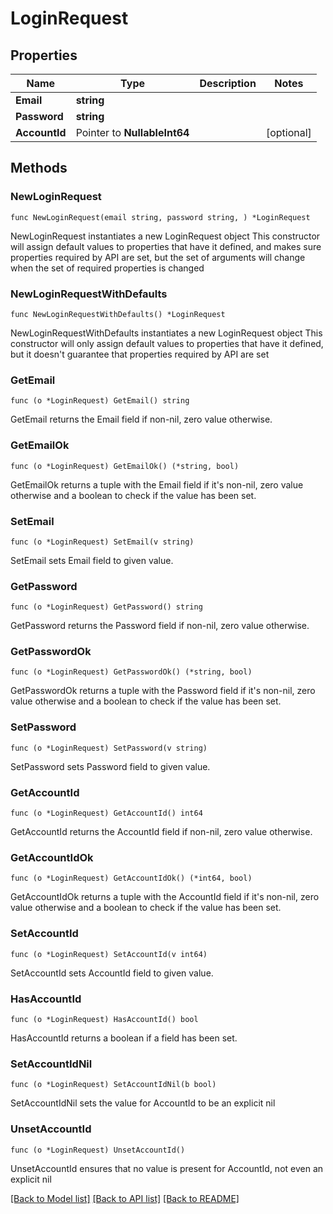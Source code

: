 # LoginRequest

## Properties

Name | Type | Description | Notes
------------ | ------------- | ------------- | -------------
**Email** | **string** |  | 
**Password** | **string** |  | 
**AccountId** | Pointer to **NullableInt64** |  | [optional] 

## Methods

### NewLoginRequest

`func NewLoginRequest(email string, password string, ) *LoginRequest`

NewLoginRequest instantiates a new LoginRequest object
This constructor will assign default values to properties that have it defined,
and makes sure properties required by API are set, but the set of arguments
will change when the set of required properties is changed

### NewLoginRequestWithDefaults

`func NewLoginRequestWithDefaults() *LoginRequest`

NewLoginRequestWithDefaults instantiates a new LoginRequest object
This constructor will only assign default values to properties that have it defined,
but it doesn't guarantee that properties required by API are set

### GetEmail

`func (o *LoginRequest) GetEmail() string`

GetEmail returns the Email field if non-nil, zero value otherwise.

### GetEmailOk

`func (o *LoginRequest) GetEmailOk() (*string, bool)`

GetEmailOk returns a tuple with the Email field if it's non-nil, zero value otherwise
and a boolean to check if the value has been set.

### SetEmail

`func (o *LoginRequest) SetEmail(v string)`

SetEmail sets Email field to given value.


### GetPassword

`func (o *LoginRequest) GetPassword() string`

GetPassword returns the Password field if non-nil, zero value otherwise.

### GetPasswordOk

`func (o *LoginRequest) GetPasswordOk() (*string, bool)`

GetPasswordOk returns a tuple with the Password field if it's non-nil, zero value otherwise
and a boolean to check if the value has been set.

### SetPassword

`func (o *LoginRequest) SetPassword(v string)`

SetPassword sets Password field to given value.


### GetAccountId

`func (o *LoginRequest) GetAccountId() int64`

GetAccountId returns the AccountId field if non-nil, zero value otherwise.

### GetAccountIdOk

`func (o *LoginRequest) GetAccountIdOk() (*int64, bool)`

GetAccountIdOk returns a tuple with the AccountId field if it's non-nil, zero value otherwise
and a boolean to check if the value has been set.

### SetAccountId

`func (o *LoginRequest) SetAccountId(v int64)`

SetAccountId sets AccountId field to given value.

### HasAccountId

`func (o *LoginRequest) HasAccountId() bool`

HasAccountId returns a boolean if a field has been set.

### SetAccountIdNil

`func (o *LoginRequest) SetAccountIdNil(b bool)`

 SetAccountIdNil sets the value for AccountId to be an explicit nil

### UnsetAccountId
`func (o *LoginRequest) UnsetAccountId()`

UnsetAccountId ensures that no value is present for AccountId, not even an explicit nil

[[Back to Model list]](../README.md#documentation-for-models) [[Back to API list]](../README.md#documentation-for-api-endpoints) [[Back to README]](../README.md)



